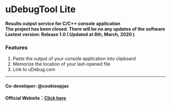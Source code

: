 # uDebugTool Lite
<b>Results output service for C/C++ console application  
The project has been closed. There will be no any updates of the software  
Lastest version: Release 1.0  ( Updated at 8th, March, 2020 )</b>  

### Features
1.  Paste the output of your console application into clipboard
2.  Memorize the location of your last-opened file
3.  Link to uDebug.com

***
#### Co-developer: @cookieopjax
#### Official Website：[Click here](https://sites.google.com/mail.fcu.edu.tw/udebugtool/%E7%B0%A1%E4%BB%8B?authuser=0 "uDebugTool Official Website")
